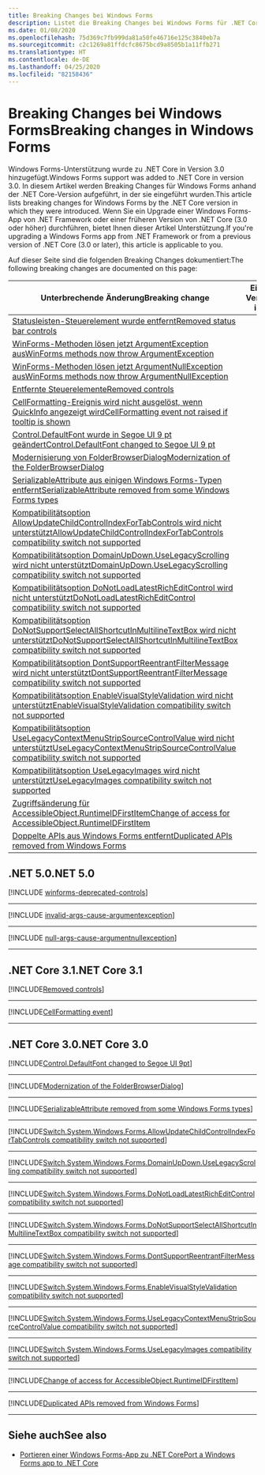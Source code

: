 ```yaml
---
title: Breaking Changes bei Windows Forms
description: Listet die Breaking Changes bei Windows Forms für .NET Core auf.
ms.date: 01/08/2020
ms.openlocfilehash: 75d369c7fb999da81a50fe46716e125c3840eb7a
ms.sourcegitcommit: c2c1269a81ffdcfc8675bcd9a8505b1a11ffb271
ms.translationtype: HT
ms.contentlocale: de-DE
ms.lasthandoff: 04/25/2020
ms.locfileid: "82158436"
---
```

# <a name="breaking-changes-in-windows-forms"></a><span data-ttu-id="6ba0a-103">Breaking Changes bei Windows Forms</span><span class="sxs-lookup"><span data-stu-id="6ba0a-103">Breaking changes in Windows Forms</span></span>

<span data-ttu-id="6ba0a-104">Windows Forms-Unterstützung wurde zu .NET Core in Version 3.0 hinzugefügt.</span><span class="sxs-lookup"><span data-stu-id="6ba0a-104">Windows Forms support was added to .NET Core in version 3.0.</span></span> <span data-ttu-id="6ba0a-105">In diesem Artikel werden Breaking Changes für Windows Forms anhand der .NET Core-Version aufgeführt, in der sie eingeführt wurden.</span><span class="sxs-lookup"><span data-stu-id="6ba0a-105">This article lists breaking changes for Windows Forms by the .NET Core version in which they were introduced.</span></span> <span data-ttu-id="6ba0a-106">Wenn Sie ein Upgrade einer Windows Forms-App von .NET Framework oder einer früheren Version von .NET Core (3.0 oder höher) durchführen, bietet Ihnen dieser Artikel Unterstützung.</span><span class="sxs-lookup"><span data-stu-id="6ba0a-106">If you're upgrading a Windows Forms app from .NET Framework or from a previous version of .NET Core (3.0 or later), this article is applicable to you.</span></span>

<span data-ttu-id="6ba0a-107">Auf dieser Seite sind die folgenden Breaking Changes dokumentiert:</span><span class="sxs-lookup"><span data-stu-id="6ba0a-107">The following breaking changes are documented on this page:</span></span>

| <span data-ttu-id="6ba0a-108">Unterbrechende Änderung</span><span class="sxs-lookup"><span data-stu-id="6ba0a-108">Breaking change</span></span> | <span data-ttu-id="6ba0a-109">Eingeführt in Version</span><span class="sxs-lookup"><span data-stu-id="6ba0a-109">Version introduced</span></span> |
| - | :-: |
| [<span data-ttu-id="6ba0a-110">Statusleisten-Steuerelement wurde entfernt</span><span class="sxs-lookup"><span data-stu-id="6ba0a-110">Removed status bar controls</span></span>](#removed-status-bar-controls) | <span data-ttu-id="6ba0a-111">5.0</span><span class="sxs-lookup"><span data-stu-id="6ba0a-111">5.0</span></span> |
| [<span data-ttu-id="6ba0a-112">WinForms-Methoden lösen jetzt ArgumentException aus</span><span class="sxs-lookup"><span data-stu-id="6ba0a-112">WinForms methods now throw ArgumentException</span></span>](#winforms-methods-now-throw-argumentexception) | <span data-ttu-id="6ba0a-113">5.0</span><span class="sxs-lookup"><span data-stu-id="6ba0a-113">5.0</span></span> |
| [<span data-ttu-id="6ba0a-114">WinForms-Methoden lösen jetzt ArgumentNullException aus</span><span class="sxs-lookup"><span data-stu-id="6ba0a-114">WinForms methods now throw ArgumentNullException</span></span>](#winforms-methods-now-throw-argumentnullexception) | <span data-ttu-id="6ba0a-115">5.0</span><span class="sxs-lookup"><span data-stu-id="6ba0a-115">5.0</span></span> |
| [<span data-ttu-id="6ba0a-116">Entfernte Steuerelemente</span><span class="sxs-lookup"><span data-stu-id="6ba0a-116">Removed controls</span></span>](#removed-controls) | <span data-ttu-id="6ba0a-117">3.1</span><span class="sxs-lookup"><span data-stu-id="6ba0a-117">3.1</span></span> |
| [<span data-ttu-id="6ba0a-118">CellFormatting-Ereignis wird nicht ausgelöst, wenn QuickInfo angezeigt wird</span><span class="sxs-lookup"><span data-stu-id="6ba0a-118">CellFormatting event not raised if tooltip is shown</span></span>](#cellformatting-event-not-raised-if-tooltip-is-shown) | <span data-ttu-id="6ba0a-119">3.1</span><span class="sxs-lookup"><span data-stu-id="6ba0a-119">3.1</span></span> |
| [<span data-ttu-id="6ba0a-120">Control.DefaultFont wurde in Segoe UI 9 pt geändert</span><span class="sxs-lookup"><span data-stu-id="6ba0a-120">Control.DefaultFont changed to Segoe UI 9 pt</span></span>](#default-control-font-changed-to-segoe-ui-9-pt) | <span data-ttu-id="6ba0a-121">3.0</span><span class="sxs-lookup"><span data-stu-id="6ba0a-121">3.0</span></span> |
| [<span data-ttu-id="6ba0a-122">Modernisierung von FolderBrowserDialog</span><span class="sxs-lookup"><span data-stu-id="6ba0a-122">Modernization of the FolderBrowserDialog</span></span>](#modernization-of-the-folderbrowserdialog) | <span data-ttu-id="6ba0a-123">3.0</span><span class="sxs-lookup"><span data-stu-id="6ba0a-123">3.0</span></span> |
| [<span data-ttu-id="6ba0a-124">SerializableAttribute aus einigen Windows Forms-Typen entfernt</span><span class="sxs-lookup"><span data-stu-id="6ba0a-124">SerializableAttribute removed from some Windows Forms types</span></span>](#serializableattribute-removed-from-some-windows-forms-types) | <span data-ttu-id="6ba0a-125">3.0</span><span class="sxs-lookup"><span data-stu-id="6ba0a-125">3.0</span></span> |
| [<span data-ttu-id="6ba0a-126">Kompatibilitätsoption AllowUpdateChildControlIndexForTabControls wird nicht unterstützt</span><span class="sxs-lookup"><span data-stu-id="6ba0a-126">AllowUpdateChildControlIndexForTabControls compatibility switch not supported</span></span>](#allowupdatechildcontrolindexfortabcontrols-compatibility-switch-not-supported) | <span data-ttu-id="6ba0a-127">3.0</span><span class="sxs-lookup"><span data-stu-id="6ba0a-127">3.0</span></span> |
| [<span data-ttu-id="6ba0a-128">Kompatibilitätsoption DomainUpDown.UseLegacyScrolling wird nicht unterstützt</span><span class="sxs-lookup"><span data-stu-id="6ba0a-128">DomainUpDown.UseLegacyScrolling compatibility switch not supported</span></span>](#domainupdownuselegacyscrolling-compatibility-switch-not-supported) | <span data-ttu-id="6ba0a-129">3.0</span><span class="sxs-lookup"><span data-stu-id="6ba0a-129">3.0</span></span> |
| [<span data-ttu-id="6ba0a-130">Kompatibilitätsoption DoNotLoadLatestRichEditControl wird nicht unterstützt</span><span class="sxs-lookup"><span data-stu-id="6ba0a-130">DoNotLoadLatestRichEditControl compatibility switch not supported</span></span>](#donotloadlatestricheditcontrol-compatibility-switch-not-supported) | <span data-ttu-id="6ba0a-131">3.0</span><span class="sxs-lookup"><span data-stu-id="6ba0a-131">3.0</span></span> |
| [<span data-ttu-id="6ba0a-132">Kompatibilitätsoption DoNotSupportSelectAllShortcutInMultilineTextBox wird nicht unterstützt</span><span class="sxs-lookup"><span data-stu-id="6ba0a-132">DoNotSupportSelectAllShortcutInMultilineTextBox compatibility switch not supported</span></span>](#donotsupportselectallshortcutinmultilinetextbox-compatibility-switch-not-supported) | <span data-ttu-id="6ba0a-133">3.0</span><span class="sxs-lookup"><span data-stu-id="6ba0a-133">3.0</span></span> |
| [<span data-ttu-id="6ba0a-134">Kompatibilitätsoption DontSupportReentrantFilterMessage wird nicht unterstützt</span><span class="sxs-lookup"><span data-stu-id="6ba0a-134">DontSupportReentrantFilterMessage compatibility switch not supported</span></span>](#dontsupportreentrantfiltermessage-compatibility-switch-not-supported) | <span data-ttu-id="6ba0a-135">3.0</span><span class="sxs-lookup"><span data-stu-id="6ba0a-135">3.0</span></span> |
| [<span data-ttu-id="6ba0a-136">Kompatibilitätsoption EnableVisualStyleValidation wird nicht unterstützt</span><span class="sxs-lookup"><span data-stu-id="6ba0a-136">EnableVisualStyleValidation compatibility switch not supported</span></span>](#enablevisualstylevalidation-compatibility-switch-not-supported) | <span data-ttu-id="6ba0a-137">3.0</span><span class="sxs-lookup"><span data-stu-id="6ba0a-137">3.0</span></span> |
| [<span data-ttu-id="6ba0a-138">Kompatibilitätsoption UseLegacyContextMenuStripSourceControlValue wird nicht unterstützt</span><span class="sxs-lookup"><span data-stu-id="6ba0a-138">UseLegacyContextMenuStripSourceControlValue compatibility switch not supported</span></span>](#uselegacycontextmenustripsourcecontrolvalue-compatibility-switch-not-supported) | <span data-ttu-id="6ba0a-139">3.0</span><span class="sxs-lookup"><span data-stu-id="6ba0a-139">3.0</span></span> |
| [<span data-ttu-id="6ba0a-140">Kompatibilitätsoption UseLegacyImages wird nicht unterstützt</span><span class="sxs-lookup"><span data-stu-id="6ba0a-140">UseLegacyImages compatibility switch not supported</span></span>](#uselegacyimages-compatibility-switch-not-supported) | <span data-ttu-id="6ba0a-141">3.0</span><span class="sxs-lookup"><span data-stu-id="6ba0a-141">3.0</span></span> |
| [<span data-ttu-id="6ba0a-142">Zugriffsänderung für AccessibleObject.RuntimeIDFirstItem</span><span class="sxs-lookup"><span data-stu-id="6ba0a-142">Change of access for AccessibleObject.RuntimeIDFirstItem</span></span>](#change-of-access-for-accessibleobjectruntimeidfirstitem) | <span data-ttu-id="6ba0a-143">3.0</span><span class="sxs-lookup"><span data-stu-id="6ba0a-143">3.0</span></span> |
| [<span data-ttu-id="6ba0a-144">Doppelte APIs aus Windows Forms entfernt</span><span class="sxs-lookup"><span data-stu-id="6ba0a-144">Duplicated APIs removed from Windows Forms</span></span>](#duplicated-apis-removed-from-windows-forms) | <span data-ttu-id="6ba0a-145">3.0</span><span class="sxs-lookup"><span data-stu-id="6ba0a-145">3.0</span></span> |

## <a name="net-50"></a><span data-ttu-id="6ba0a-146">.NET 5.0</span><span class="sxs-lookup"><span data-stu-id="6ba0a-146">.NET 5.0</span></span>

[!INCLUDE [winforms-deprecated-controls](../../../includes/core-changes/windowsforms/5.0/winforms-deprecated-controls.md)]

***

[!INCLUDE [invalid-args-cause-argumentexception](../../../includes/core-changes/windowsforms/5.0/invalid-args-cause-argumentexception.md)]

***

[!INCLUDE [null-args-cause-argumentnullexception](../../../includes/core-changes/windowsforms/5.0/null-args-cause-argumentnullexception.md)]

***

## <a name="net-core-31"></a><span data-ttu-id="6ba0a-147">.NET Core 3.1</span><span class="sxs-lookup"><span data-stu-id="6ba0a-147">.NET Core 3.1</span></span>

[!INCLUDE[Removed controls](~/includes/core-changes/windowsforms/3.1/remove-controls-3.1.md)]

***

[!INCLUDE[CellFormatting event](~/includes/core-changes/windowsforms/3.1/cellformatting-event-not-raised.md)]

***

## <a name="net-core-30"></a><span data-ttu-id="6ba0a-148">.NET Core 3.0</span><span class="sxs-lookup"><span data-stu-id="6ba0a-148">.NET Core 3.0</span></span>

[!INCLUDE[Control.DefaultFont changed to Segoe UI 9pt](~/includes/core-changes/windowsforms/3.0/control-defaultfont-changed.md)]

***

[!INCLUDE[Modernization of the FolderBrowserDialog](~/includes/core-changes/windowsforms/3.0/modernized-folderbrowserdialog.md)]

***

[!INCLUDE[SerializableAttribute removed from some Windows Forms types](~/includes/core-changes/windowsforms/3.0/remove-serializationattribute.md)]

***

[!INCLUDE[Switch.System.Windows.Forms.AllowUpdateChildControlIndexForTabControls compatibility switch not supported](~/includes/core-changes/windowsforms/3.0/deprecate-allowupdatechildcontrolindexfortabcontrols.md)]

***

[!INCLUDE[Switch.System.Windows.Forms.DomainUpDown.UseLegacyScrolling compatibility switch not supported](~/includes/core-changes/windowsforms/3.0/deprecate-uselegacyscrolling.md)]

***

[!INCLUDE[Switch.System.Windows.Forms.DoNotLoadLatestRichEditControl compatibility switch not supported](~/includes/core-changes/windowsforms/3.0/deprecate-donotloadlatestricheditcontrol.md)]

***

[!INCLUDE[Switch.System.Windows.Forms.DoNotSupportSelectAllShortcutInMultilineTextBox compatibility switch not supported](~/includes/core-changes/windowsforms/3.0/deprecate-donotsupportselectallshortcutinmultilinetextbox.md)]

***

[!INCLUDE[Switch.System.Windows.Forms.DontSupportReentrantFilterMessage compatibility switch not supported](~/includes/core-changes/windowsforms/3.0/deprecate-dontsupportreentrantfiltermessage.md)]

***

[!INCLUDE[Switch.System.Windows.Forms.EnableVisualStyleValidation compatibility switch not supported](~/includes/core-changes/windowsforms/3.0/deprecate-enablevisualstylevalidation.md)]

***

[!INCLUDE[Switch.System.Windows.Forms.UseLegacyContextMenuStripSourceControlValue compatibility switch not supported](~/includes/core-changes/windowsforms/3.0/deprecate-uselegacycontextmenustripsourcecontrolvalue.md)]

***

[!INCLUDE[Switch.System.Windows.Forms.UseLegacyImages compatibility switch not supported](~/includes/core-changes/windowsforms/3.0/deprecate-uselegacyimages.md)]

***

[!INCLUDE[Change of access for AccessibleObject.RuntimeIDFirstItem](~/includes/core-changes/windowsforms/3.0/changed-access-for-runtimeidfirstitem.md)]

***

[!INCLUDE[Duplicated APIs removed from Windows Forms](~/includes/core-changes/windowsforms/3.0/remove-duplicated-apis.md)]

***

## <a name="see-also"></a><span data-ttu-id="6ba0a-149">Siehe auch</span><span class="sxs-lookup"><span data-stu-id="6ba0a-149">See also</span></span>

- [<span data-ttu-id="6ba0a-150">Portieren einer Windows Forms-App zu .NET Core</span><span class="sxs-lookup"><span data-stu-id="6ba0a-150">Port a Windows Forms app to .NET Core</span></span>](../porting/winforms.md)
